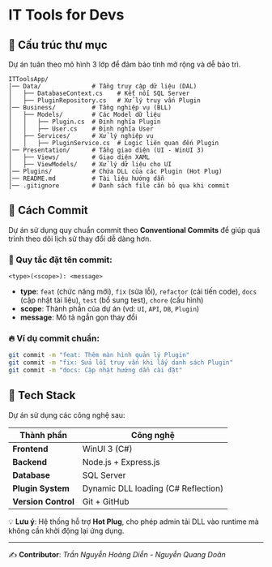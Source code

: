 # IT Tools for Devs

## 📂 Cấu trúc thư mục
Dự án tuân theo mô hình 3 lớp để đảm bảo tính mở rộng và dễ bảo trì.

```
ITToolsApp/
│── Data/              # Tầng truy cập dữ liệu (DAL)
│   ├── DatabaseContext.cs    # Kết nối SQL Server
│   ├── PluginRepository.cs   # Xử lý truy vấn Plugin
│── Business/          # Tầng nghiệp vụ (BLL)
│   ├── Models/        # Các Model dữ liệu
│   │   ├── Plugin.cs  # Định nghĩa Plugin
│   │   ├── User.cs    # Định nghĩa User
│   ├── Services/      # Xử lý nghiệp vụ
│   │   ├── PluginService.cs  # Logic liên quan đến Plugin
│── Presentation/      # Tầng giao diện (UI - WinUI 3)
│   ├── Views/         # Giao diện XAML
│   ├── ViewModels/    # Xử lý dữ liệu cho UI
│── Plugins/           # Chứa DLL của các Plugin (Hot Plug)
│── README.md          # Tài liệu hướng dẫn
│── .gitignore         # Danh sách file cần bỏ qua khi commit
```

## 📜 Cách Commit
Dự án sử dụng quy chuẩn commit theo **Conventional Commits** để giúp quá trình theo dõi lịch sử thay đổi dễ dàng hơn.

### 🎯 Quy tắc đặt tên commit:
```
<type>(<scope>): <message>
```
- **type**: `feat` (chức năng mới), `fix` (sửa lỗi), `refactor` (cải tiến code), `docs` (cập nhật tài liệu), `test` (bổ sung test), `chore` (cấu hình)
- **scope**: Thành phần của dự án (vd: `UI`, `API`, `DB`, `Plugin`)
- **message**: Mô tả ngắn gọn thay đổi

### 🔥 Ví dụ commit chuẩn:
```bash
git commit -m "feat: Thêm màn hình quản lý Plugin"
git commit -m "fix: Sửa lỗi truy vấn khi lấy danh sách Plugin"
git commit -m "docs: Cập nhật hướng dẫn cài đặt"
```

## 🚀 Tech Stack
Dự án sử dụng các công nghệ sau:

| Thành phần  | Công nghệ |
|-------------|-----------|
| **Frontend**  | WinUI 3 (C#) |
| **Backend**  | Node.js + Express.js |
| **Database**  | SQL Server |
| **Plugin System** | Dynamic DLL loading (C# Reflection) |
| **Version Control** | Git + GitHub |

💡 **Lưu ý**: Hệ thống hỗ trợ **Hot Plug**, cho phép admin tải DLL vào runtime mà không cần khởi động lại ứng dụng.

---
✍️ **Contributor**: *Trần Nguyễn Hoàng Diễn - Nguyễn Quang Doãn*
